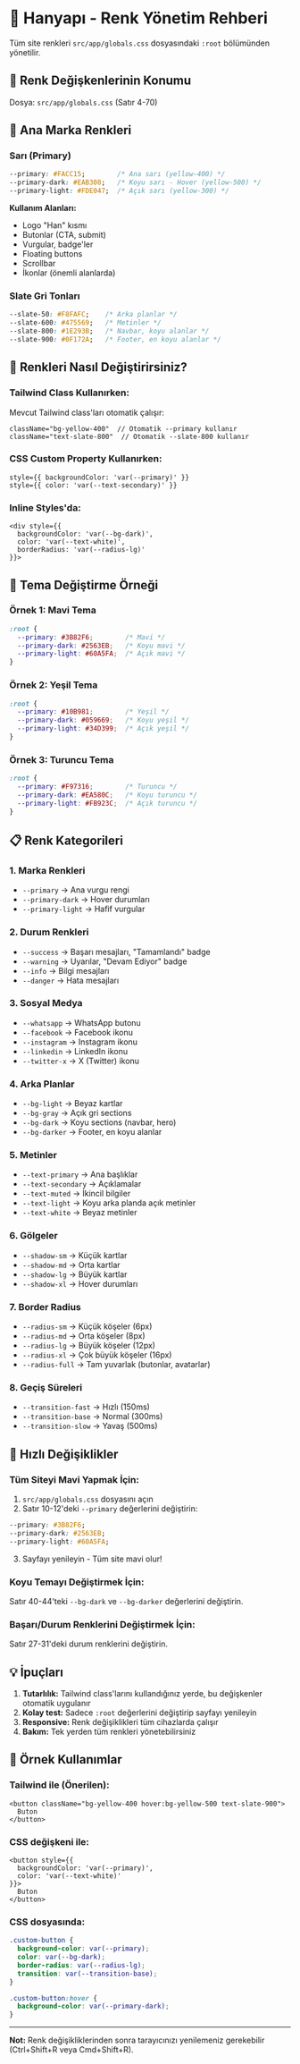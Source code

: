 # 🎨 Hanyapı - Renk Yönetim Rehberi

Tüm site renkleri `src/app/globals.css` dosyasındaki `:root` bölümünden yönetilir.

## 📍 Renk Değişkenlerinin Konumu

Dosya: `src/app/globals.css` (Satır 4-70)

## 🎯 Ana Marka Renkleri

### Sarı (Primary)
```css
--primary: #FACC15;        /* Ana sarı (yellow-400) */
--primary-dark: #EAB308;   /* Koyu sarı - Hover (yellow-500) */
--primary-light: #FDE047;  /* Açık sarı (yellow-300) */
```

**Kullanım Alanları:**
- Logo "Han" kısmı
- Butonlar (CTA, submit)
- Vurgular, badge'ler
- Floating buttons
- Scrollbar
- İkonlar (önemli alanlarda)

### Slate Gri Tonları
```css
--slate-50: #F8FAFC;    /* Arka planlar */
--slate-600: #475569;   /* Metinler */
--slate-800: #1E293B;   /* Navbar, koyu alanlar */
--slate-900: #0F172A;   /* Footer, en koyu alanlar */
```

## 🔄 Renkleri Nasıl Değiştirirsiniz?

### Tailwind Class Kullanırken:
Mevcut Tailwind class'ları otomatik çalışır:
```tsx
className="bg-yellow-400"  // Otomatik --primary kullanır
className="text-slate-800"  // Otomatik --slate-800 kullanır
```

### CSS Custom Property Kullanırken:
```tsx
style={{ backgroundColor: 'var(--primary)' }}
style={{ color: 'var(--text-secondary)' }}
```

### Inline Styles'da:
```tsx
<div style={{ 
  backgroundColor: 'var(--bg-dark)',
  color: 'var(--text-white)',
  borderRadius: 'var(--radius-lg)'
}}>
```

## 🎨 Tema Değiştirme Örneği

### Örnek 1: Mavi Tema
```css
:root {
  --primary: #3B82F6;        /* Mavi */
  --primary-dark: #2563EB;   /* Koyu mavi */
  --primary-light: #60A5FA;  /* Açık mavi */
}
```

### Örnek 2: Yeşil Tema
```css
:root {
  --primary: #10B981;        /* Yeşil */
  --primary-dark: #059669;   /* Koyu yeşil */
  --primary-light: #34D399;  /* Açık yeşil */
}
```

### Örnek 3: Turuncu Tema
```css
:root {
  --primary: #F97316;        /* Turuncu */
  --primary-dark: #EA580C;   /* Koyu turuncu */
  --primary-light: #FB923C;  /* Açık turuncu */
}
```

## 📋 Renk Kategorileri

### 1. Marka Renkleri
- `--primary` → Ana vurgu rengi
- `--primary-dark` → Hover durumları
- `--primary-light` → Hafif vurgular

### 2. Durum Renkleri
- `--success` → Başarı mesajları, "Tamamlandı" badge
- `--warning` → Uyarılar, "Devam Ediyor" badge
- `--info` → Bilgi mesajları
- `--danger` → Hata mesajları

### 3. Sosyal Medya
- `--whatsapp` → WhatsApp butonu
- `--facebook` → Facebook ikonu
- `--instagram` → Instagram ikonu
- `--linkedin` → LinkedIn ikonu
- `--twitter-x` → X (Twitter) ikonu

### 4. Arka Planlar
- `--bg-light` → Beyaz kartlar
- `--bg-gray` → Açık gri sections
- `--bg-dark` → Koyu sections (navbar, hero)
- `--bg-darker` → Footer, en koyu alanlar

### 5. Metinler
- `--text-primary` → Ana başlıklar
- `--text-secondary` → Açıklamalar
- `--text-muted` → İkincil bilgiler
- `--text-light` → Koyu arka planda açık metinler
- `--text-white` → Beyaz metinler

### 6. Gölgeler
- `--shadow-sm` → Küçük kartlar
- `--shadow-md` → Orta kartlar
- `--shadow-lg` → Büyük kartlar
- `--shadow-xl` → Hover durumları

### 7. Border Radius
- `--radius-sm` → Küçük köşeler (6px)
- `--radius-md` → Orta köşeler (8px)
- `--radius-lg` → Büyük köşeler (12px)
- `--radius-xl` → Çok büyük köşeler (16px)
- `--radius-full` → Tam yuvarlak (butonlar, avatarlar)

### 8. Geçiş Süreleri
- `--transition-fast` → Hızlı (150ms)
- `--transition-base` → Normal (300ms)
- `--transition-slow` → Yavaş (500ms)

## 🚀 Hızlı Değişiklikler

### Tüm Siteyi Mavi Yapmak İçin:
1. `src/app/globals.css` dosyasını açın
2. Satır 10-12'deki `--primary` değerlerini değiştirin:
```css
--primary: #3B82F6;
--primary-dark: #2563EB;
--primary-light: #60A5FA;
```
3. Sayfayı yenileyin - Tüm site mavi olur!

### Koyu Temayı Değiştirmek İçin:
Satır 40-44'teki `--bg-dark` ve `--bg-darker` değerlerini değiştirin.

### Başarı/Durum Renklerini Değiştirmek İçin:
Satır 27-31'deki durum renklerini değiştirin.

## 💡 İpuçları

1. **Tutarlılık:** Tailwind class'larını kullandığınız yerde, bu değişkenler otomatik uygulanır
2. **Kolay test:** Sadece `:root` değerlerini değiştirip sayfayı yenileyin
3. **Responsive:** Renk değişiklikleri tüm cihazlarda çalışır
4. **Bakım:** Tek yerden tüm renkleri yönetebilirsiniz

## 📝 Örnek Kullanımlar

### Tailwind ile (Önerilen):
```tsx
<button className="bg-yellow-400 hover:bg-yellow-500 text-slate-900">
  Buton
</button>
```

### CSS değişkeni ile:
```tsx
<button style={{ 
  backgroundColor: 'var(--primary)',
  color: 'var(--text-white)'
}}>
  Buton
</button>
```

### CSS dosyasında:
```css
.custom-button {
  background-color: var(--primary);
  color: var(--bg-dark);
  border-radius: var(--radius-lg);
  transition: var(--transition-base);
}

.custom-button:hover {
  background-color: var(--primary-dark);
}
```

---

**Not:** Renk değişikliklerinden sonra tarayıcınızı yenilemeniz gerekebilir (Ctrl+Shift+R veya Cmd+Shift+R).

